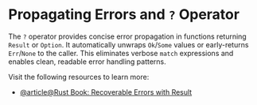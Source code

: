 # Propagating Errors and `?` Operator

The `?` operator provides concise error propagation in functions returning `Result` or `Option`. It automatically unwraps `Ok`/`Some` values or early-returns `Err`/`None` to the caller. This eliminates verbose `match` expressions and enables clean, readable error handling patterns.

Visit the following resources to learn more:

- [@article@Rust Book: Recoverable Errors with Result](https://doc.rust-lang.org/book/ch09-02-recoverable-errors-with-result.html)
